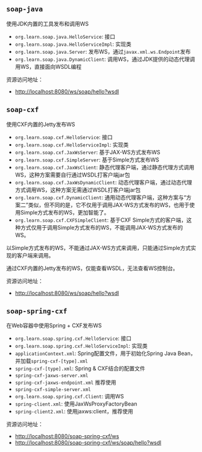 ## `soap-java`

使用JDK内置的工具发布和调用WS

 * `org.learn.soap.java.HelloService`: 接口
 * `org.learn.soap.java.HelloServiceImpl`: 实现类
 * `org.learn.soap.java.Server`: 发布WS，通过`javax.xml.ws.Endpoint`发布
 * `org.learn.soap.java.DynamicClient`: 调用WS，通过JDK提供的动态代理调用WS，直接面向WSDL编程

资源访问地址：
 * [http://localhost:8080/ws/soap/hello?wsdl](http://localhost:8080/ws/soap/hello?wsdl "WSDL")

## `soap-cxf`

使用CXF内置的Jetty发布WS

 * `org.learn.soap.cxf.HelloService`: 接口
 * `org.learn.soap.cxf.HelloServiceImpl`: 实现类
 * `org.learn.soap.cxf.JaxWsServer`: 基于JAX-WS方式发布WS
 * `org.learn.soap.cxf.SimpleServer`: 基于Simple方式发布WS
 * `org.learn.soap.cxf.JaxWsClient`: 静态代理客户端，通过静态代理方式调用WS，这种方案需要自行通过WSDL打客户端jar包
 * `org.learn.soap.cxf.JaxWsDynamicClient`: 动态代理客户端，通过动态代理方式调用WS，这种方案无需通过WSDL打客户端jar包
 * `org.learn.soap.cxf.DynamicClient`: 通用动态代理客户端，这种方案与“方案二”类似，但不同的是，它不仅用于调用JAX-WS方式发布的WS，也用于使用Simple方式发布的WS，更加智能了。
 * `org.learn.soap.cxf.CXFSimpleClient`: 基于CXF Simple方式的客户端，这种方式仅用于调用Simple方式发布的WS，不能调用JAX-WS方式发布的WS。

以Simple方式发布的WS，不能通过JAX-WS方式来调用，只能通过Simple方式实现的客户端来调用。

通过CXF内置的Jetty发布的WS，仅能查看WSDL，无法查看WS控制台。

资源访问地址：
 * [http://localhost:8080/ws/soap/hello?wsdl](http://localhost:8080/ws/soap/hello?wsdl "WSDL")

## `soap-spring-cxf`

在Web容器中使用Spring + CXF发布WS

 * `org.learn.soap.spring.cxf.HelloService`: 接口
 * `org.learn.soap.spring.cxf.HelloServiceImpl`: 实现类
 * `applicationContext.xml`: Spring配置文件，用于初始化Spring Java Bean，并加载`spring-cxf-[type].xml`
 * `spring-cxf-[type].xml`: Spring & CXF结合的配置文件
  * `spring-cxf-jaxws-server.xml`
  * `spring-cxf-jaxws-endpoint.xml` 推荐使用
  * `spring-cxf-simple-server.xml`
 * `org.learn.soap.spring.cxf.Client`: 调用WS
 * `spring-client.xml`: 使用JaxWsProxyFactoryBean
 * `spring-client2.xml`: 使用jaxws:client，推荐使用

资源访问地址：
 * [http://localhost:8080/soap-spring-cxf/ws](http://localhost:8080/soap-spring-cxf/ws "控制台")
 * [http://localhost:8080/soap-spring-cxf/ws/soap/hello?wsdl](http://localhost:8080/soap-spring-cxf/ws/soap/hello?wsdl "WSDL")
